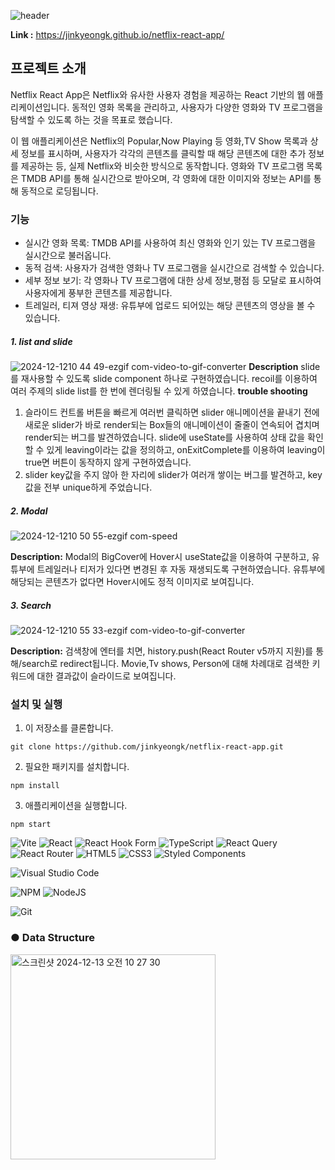 ![header](https://capsule-render.vercel.app/api?type=venom&color=0:ff7f50,100:d50032&height=290&section=header&text=Netflix%20Clone&fontSize=90)

**Link :** https://jinkyeongk.github.io/netflix-react-app/

## 프로젝트 소개
Netflix React App은 Netflix와 유사한 사용자 경험을 제공하는 React 기반의 웹 애플리케이션입니다. 
동적인 영화 목록을 관리하고, 사용자가 다양한 영화와 TV 프로그램을 탐색할 수 있도록 하는 것을 목표로 했습니다.

이 웹 애플리케이션은 Netflix의 Popular,Now Playing 등 영화,TV Show 목록과 상세 정보를 표시하며, 사용자가 각각의 콘텐츠를 클릭할 때 해당 콘텐츠에 대한 추가 정보를 제공하는 등, 실제 Netflix와 비슷한 방식으로 동작합니다. 영화와 TV 프로그램 목록은 TMDB API를 통해 실시간으로 받아오며, 각 영화에 대한 이미지와 정보는 API를 통해 동적으로 로딩됩니다.


### 기능
* 실시간 영화 목록: TMDB API를 사용하여 최신 영화와 인기 있는 TV 프로그램을 실시간으로 불러옵니다.
* 동적 검색: 사용자가 검색한 영화나 TV 프로그램을 실시간으로 검색할 수 있습니다.
* 세부 정보 보기: 각 영화나 TV 프로그램에 대한 상세 정보,평점 등 모달로 표시하여 사용자에게 풍부한 콘텐츠를 제공합니다.
* 트레일러, 티져 영상 재생: 유튜부에 업로드 되어있는 해당 콘텐츠의 영상을 볼 수 있습니다.

##### 1. list and slide
![2024-12-1210 44 49-ezgif com-video-to-gif-converter](https://github.com/user-attachments/assets/b80f2186-89b0-45b6-9dbd-0600b9414f21)
**Description**
 slide를 재사용할 수 있도록 slide component 하나로 구현하였습니다.
 recoil를 이용하여 여러 주제의 slide list를 한 번에 렌더링될 수 있게 하였습니다. 
 **trouble shooting**
 1. 슬라이드 컨트롤 버튼을 빠르게 여러번 클릭하면 slider 애니메이션을 끝내기 전에 새로운 slider가 바로 render되는 Box들의 애니메이션이 줄줄이 연속되어 겹치며 render되는 버그를 발견하였습니다. slide에 useState를 사용하여 상태 값을 확인할 수 있게 leaving이라는 값을 정의하고, onExitComplete를 이용하여 leaving이 true면 버튼이 동작하지 않게 구현하였습니다.
 2. slider key값을 주지 않아 한 자리에 slider가 여러개 쌓이는 버그를 발견하고, key값을 전부 unique하게 주었습니다.

##### 2. Modal 
![2024-12-1210 50 55-ezgif com-speed](https://github.com/user-attachments/assets/2d517518-d143-4269-93e1-2a1c3fe44127)

**Description:**
Modal의 BigCover에 Hover시 useState값을 이용하여 구분하고, 유튜부에 트레일러나 티저가 있다면 변경된 후 자동 재생되도록 구현하였습니다. 
유튜부에 해당되는 콘텐츠가 없다면 Hover시에도 정적 이미지로 보여집니다.

##### 3. Search 
![2024-12-1210 55 33-ezgif com-video-to-gif-converter](https://github.com/user-attachments/assets/b598e595-613e-4a03-beae-ee2c32dfefd0)

**Description:**
검색창에 엔터를 치면, history.push(React Router v5까지 지원)를 통해/search로 redirect됩니다. 
Movie,Tv shows, Person에 대해 차례대로 검색한 키워드에 대한 결과값이 슬라이드로 보여집니다. 

### 설치 및 실행
1. 이 저장소를 클론합니다.

``` 
git clone https://github.com/jinkyeongk/netflix-react-app.git
 ```
 
2. 필요한 패키지를 설치합니다.

``` 
npm install
 ```
 
 3. 애플리케이션을 실행합니다.
``` 
npm start
 ```
 ![Vite](https://img.shields.io/badge/vite-%23646CFF.svg?style=for-the-badge&logo=vite&logoColor=white) ![React](https://img.shields.io/badge/react-%2320232a.svg?style=for-the-badge&logo=react&logoColor=%2361DAFB) ![React Hook Form](https://img.shields.io/badge/React%20Hook%20Form-%23EC5990.svg?style=for-the-badge&logo=reacthookform&log) ![TypeScript](https://img.shields.io/badge/typescript-%23007ACC.svg?style=for-the-badge&logo=typescript&logoColor=white) ![React Query](https://img.shields.io/badge/-React%20Query-FF4154?style=for-the-badge&logo=react%20query&logoColor=white) ![React Router](https://img.shields.io/badge/React_Router-CA4245?style=for-the-badge&logo=react-router&logoColor=white) ![HTML5](https://img.shields.io/badge/html5-%23E34F26.svg?style=for-the-badge&logo=html5&logoColor=white) ![CSS3](https://img.shields.io/badge/css3-%231572B6.svg?style=for-the-badge&logo=css3&logoColor=white) ![Styled Components](https://img.shields.io/badge/styled--components-DB7093?style=for-the-badge&logo=styled-components&logoColor=white)

![Visual Studio Code](https://img.shields.io/badge/Visual%20Studio%20Code-0078d7.svg?style=for-the-badge&logo=visual-studio-code&logoColor=white)

![NPM](https://img.shields.io/badge/NPM-%23CB3837.svg?style=for-the-badge&logo=npm&logoColor=white) ![NodeJS](https://img.shields.io/badge/node.js-6DA55F?style=for-the-badge&logo=node.js&logoColor=white)

![Git](https://img.shields.io/badge/git-%23F05033.svg?style=for-the-badge&logo=git&logoColor=white)


### ● Data Structure

<img width="328" alt="스크린샷 2024-12-13 오전 10 27 30" src="https://github.com/user-attachments/assets/f71d3a63-194f-402e-8ece-195493681a54" />
